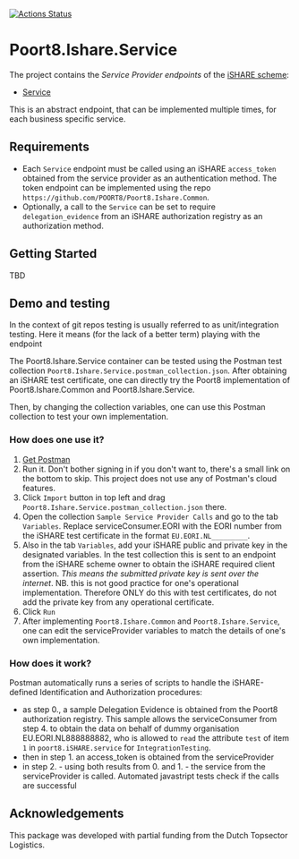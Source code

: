 [![Actions Status](https://github.com/POORT8/Poort8.Ishare.Common/workflows/Build%20and%20test/badge.svg)](https://github.com/POORT8/Poort8.Ishare.Common/actions)

# Poort8.Ishare.Service
The project contains the *Service Provider endpoints* of the [iSHARE scheme](https://dev.ishareworks.org/):

 - [Service](https://dev.ishareworks.org/service-provider/service.html)

 This is an abstract endpoint, that can be implemented multiple times, for each business specific service. 
 
 ## Requirements 
 - Each `Service` endpoint must be called using an iSHARE `access_token` obtained from the service provider as an authentication method. The token endpoint can be implemented using the repo `https://github.com/POORT8/Poort8.Ishare.Common`.
 - Optionally, a call to the `Service` can be set to require `delegation_evidence` from an iSHARE authorization registry as an authorization method.

## Getting Started

TBD

## Demo and testing
In the context of git repos testing is usually referred to as unit/integration testing. Here it means (for the lack of a better term) playing with the endpoint

The Poort8.Ishare.Service container can be tested using the Postman test collection `Poort8.Ishare.Service.postman_collection.json`. After obtaining an iSHARE test certificate, one can directly try the Poort8 implementation of Poort8.Ishare.Common and Poort8.Ishare.Service.

Then, by changing the collection variables, one can use this Postman collection to test your own implementation.

### How does one use it?

1. [Get Postman](https://www.getpostman.com/apps)
2. Run it. Don't bother signing in if you don't want to, there's a small link on the bottom to skip. This project does not use any of Postman's cloud features.
3. Click `Import` button in top left and drag `Poort8.Ishare.Service.postman_collection.json` there.
4. Open the collection `Sample Service Provider Calls` and go to the tab `Variables`. Replace serviceConsumer.EORI with the EORI number from the iSHARE test certificate in the format `EU.EORI.NL_________`.
5. Also in the tab `Variables`, add your iSHARE public and private key in the designated variables. In the test collection this is sent to an endpoint from the iSHARE scheme owner to obtain the iSHARE required client assertion. *This means the submitted private key is sent over the internet*. NB. this is not good practice for one's operational implementation. Therefore ONLY do this with test certificates, do not add the private key from any operational certificate. 
6. Click `Run`
7. After implementing `Poort8.Ishare.Common` and `Poort8.Ishare.Service`, one can edit the serviceProvider variables to match the details of one's own implementation.

### How does it work?

Postman automatically runs a series of scripts to handle the iSHARE-defined Identification and Authorization procedures:
- as step 0., a sample Delegation Evidence is obtained from the Poort8 authorization registry. This sample allows the serviceConsumer from step 4. to obtain the data on behalf of dummy organisation EU.EORI.NL888888882, who is allowed to `read` the attribute `test` of item `1` in `poort8.iSHARE.service` for `IntegrationTesting`.
- then in step 1. an access_token is obtained from the serviceProvider
- in step 2. - using both results from 0. and 1. - the service from the serviceProvider is called.
Automated javastript tests check if the calls are successful

## Acknowledgements

This package was developed with partial funding from the Dutch Topsector Logistics.
